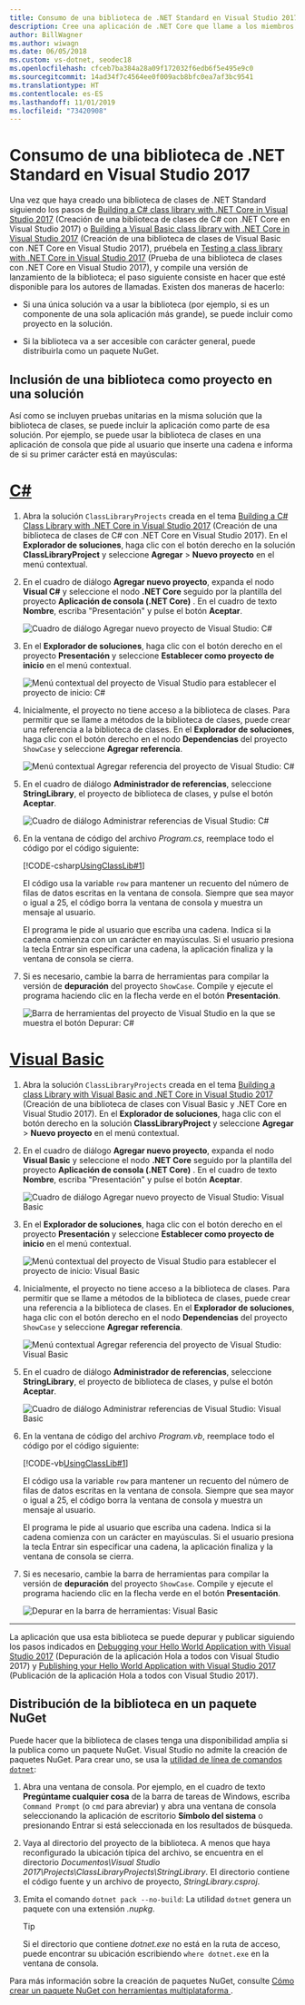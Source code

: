 ```yaml
---
title: Consumo de una biblioteca de .NET Standard en Visual Studio 2017
description: Cree una aplicación de .NET Core que llame a los miembros de otra biblioteca de clases con Visual Studio 2017.
author: BillWagner
ms.author: wiwagn
ms.date: 06/05/2018
ms.custom: vs-dotnet, seodec18
ms.openlocfilehash: cfceb7ba384a28a09f172032f6edb6f5e495e9c0
ms.sourcegitcommit: 14ad34f7c4564ee0f009acb8bfc0ea7af3bc9541
ms.translationtype: HT
ms.contentlocale: es-ES
ms.lasthandoff: 11/01/2019
ms.locfileid: "73420908"
---
```

# <a name="consume-a-net-standard-library-in-visual-studio-2017"></a>Consumo de una biblioteca de .NET Standard en Visual Studio 2017

Una vez que haya creado una biblioteca de clases de .NET Standard siguiendo los pasos de [Building a C# class library with .NET Core in Visual Studio 2017](./library-with-visual-studio.md) (Creación de una biblioteca de clases de C# con .NET Core en Visual Studio 2017) o [Building a Visual Basic class library with .NET Core in Visual Studio 2017](vb-library-with-visual-studio.md) (Creación de una biblioteca de clases de Visual Basic con .NET Core en Visual Studio 2017), pruébela en [Testing a class library with .NET Core in Visual Studio 2017](testing-library-with-visual-studio.md) (Prueba de una biblioteca de clases con .NET Core en Visual Studio 2017), y compile una versión de lanzamiento de la biblioteca; el paso siguiente consiste en hacer que esté disponible para los autores de llamadas. Existen dos maneras de hacerlo:

* Si una única solución va a usar la biblioteca (por ejemplo, si es un componente de una sola aplicación más grande), se puede incluir como proyecto en la solución.

* Si la biblioteca va a ser accesible con carácter general, puede distribuirla como un paquete NuGet.

## <a name="including-a-library-as-a-project-in-a-solution"></a>Inclusión de una biblioteca como proyecto en una solución

Así como se incluyen pruebas unitarias en la misma solución que la biblioteca de clases, se puede incluir la aplicación como parte de esa solución. Por ejemplo, se puede usar la biblioteca de clases en una aplicación de consola que pide al usuario que inserte una cadena e informa de si su primer carácter está en mayúsculas:

<!-- markdownlint-disable MD025 -->

# <a name="ctabcsharp"></a>[C#](#tab/csharp)

1. Abra la solución `ClassLibraryProjects` creada en el tema [Building a C# Class Library with .NET Core in Visual Studio 2017](./library-with-visual-studio.md) (Creación de una biblioteca de clases de C# con .NET Core en Visual Studio 2017). En el **Explorador de soluciones**, haga clic con el botón derecho en la solución **ClassLibraryProject** y seleccione **Agregar** > **Nuevo proyecto** en el menú contextual.

1. En el cuadro de diálogo **Agregar nuevo proyecto**, expanda el nodo **Visual C#** y seleccione el nodo **.NET Core** seguido por la plantilla del proyecto **Aplicación de consola (.NET Core)** . En el cuadro de texto **Nombre**, escriba "Presentación" y pulse el botón **Aceptar**.

   ![Cuadro de diálogo Agregar nuevo proyecto de Visual Studio: C#](./media/consuming-library-with-visual-studio/add-new-project-dialog.png)

1. En el **Explorador de soluciones**, haga clic con el botón derecho en el proyecto **Presentación** y seleccione **Establecer como proyecto de inicio** en el menú contextual.

   ![Menú contextual del proyecto de Visual Studio para establecer el proyecto de inicio: C#](./media/consuming-library-with-visual-studio/set-startup-project-context-menu.png)

1. Inicialmente, el proyecto no tiene acceso a la biblioteca de clases. Para permitir que se llame a métodos de la biblioteca de clases, puede crear una referencia a la biblioteca de clases. En el **Explorador de soluciones**, haga clic con el botón derecho en el nodo **Dependencias** del proyecto `ShowCase` y seleccione **Agregar referencia**.

   ![Menú contextual Agregar referencia del proyecto de Visual Studio: C#](./media/consuming-library-with-visual-studio/add-reference-context-menu.png)

1. En el cuadro de diálogo **Administrador de referencias**, seleccione **StringLibrary**, el proyecto de biblioteca de clases, y pulse el botón **Aceptar**.

   ![Cuadro de diálogo Administrar referencias de Visual Studio: C#](./media/consuming-library-with-visual-studio/manage-project-references.png)

1. En la ventana de código del archivo *Program.cs*, reemplace todo el código por el código siguiente:

   [!CODE-csharp[UsingClassLib#1](../../../samples/snippets/csharp/getting_started/with_visual_studio_2017/showcase.cs)]

   El código usa la variable `row` para mantener un recuento del número de filas de datos escritas en la ventana de consola. Siempre que sea mayor o igual a 25, el código borra la ventana de consola y muestra un mensaje al usuario.

   El programa le pide al usuario que escriba una cadena. Indica si la cadena comienza con un carácter en mayúsculas. Si el usuario presiona la tecla Entrar sin especificar una cadena, la aplicación finaliza y la ventana de consola se cierra.

1. Si es necesario, cambie la barra de herramientas para compilar la versión de **depuración** del proyecto `ShowCase`. Compile y ejecute el programa haciendo clic en la flecha verde en el botón **Presentación**.

   ![Barra de herramientas del proyecto de Visual Studio en la que se muestra el botón Depurar: C#](./media/consuming-library-with-visual-studio/visual-studio-project-toolbar.png)

# <a name="visual-basictabvb"></a>[Visual Basic](#tab/vb)

1. Abra la solución `ClassLibraryProjects` creada en el tema [Building a class Library with Visual Basic and .NET Core in Visual Studio 2017](vb-library-with-visual-studio.md) (Creación de una biblioteca de clases con Visual Basic y .NET Core en Visual Studio 2017). En el **Explorador de soluciones**, haga clic con el botón derecho en la solución **ClassLibraryProject** y seleccione **Agregar** > **Nuevo proyecto** en el menú contextual.

1. En el cuadro de diálogo **Agregar nuevo proyecto**, expanda el nodo **Visual Basic** y seleccione el nodo **.NET Core** seguido por la plantilla del proyecto **Aplicación de consola (.NET Core)** . En el cuadro de texto **Nombre**, escriba "Presentación" y pulse el botón **Aceptar**.

   ![Cuadro de diálogo Agregar nuevo proyecto de Visual Studio: Visual Basic](./media/consuming-library-with-visual-studio/add-new-vb-project-dialog.png)

1. En el **Explorador de soluciones**, haga clic con el botón derecho en el proyecto **Presentación** y seleccione **Establecer como proyecto de inicio** en el menú contextual. 

   ![Menú contextual del proyecto de Visual Studio para establecer el proyecto de inicio: Visual Basic](./media/consuming-library-with-visual-studio/set-startup-project-context-menu.png)

1. Inicialmente, el proyecto no tiene acceso a la biblioteca de clases. Para permitir que se llame a métodos de la biblioteca de clases, puede crear una referencia a la biblioteca de clases. En el **Explorador de soluciones**, haga clic con el botón derecho en el nodo **Dependencias** del proyecto `ShowCase` y seleccione **Agregar referencia**.

   ![Menú contextual Agregar referencia del proyecto de Visual Studio: Visual Basic](./media/consuming-library-with-visual-studio/add-reference-context-menu.png)

1. En el cuadro de diálogo **Administrador de referencias**, seleccione **StringLibrary**, el proyecto de biblioteca de clases, y pulse el botón **Aceptar**.

   ![Cuadro de diálogo Administrar referencias de Visual Studio: Visual Basic](./media/consuming-library-with-visual-studio/manage-project-references.png)

1. En la ventana de código del archivo *Program.vb*, reemplace todo el código por el código siguiente:

    [!CODE-vb[UsingClassLib#1](../../../samples/snippets/core/tutorials/vb-library-with-visual-studio/showcase.vb)]

   El código usa la variable `row` para mantener un recuento del número de filas de datos escritas en la ventana de consola. Siempre que sea mayor o igual a 25, el código borra la ventana de consola y muestra un mensaje al usuario.

   El programa le pide al usuario que escriba una cadena. Indica si la cadena comienza con un carácter en mayúsculas. Si el usuario presiona la tecla Entrar sin especificar una cadena, la aplicación finaliza y la ventana de consola se cierra.

1. Si es necesario, cambie la barra de herramientas para compilar la versión de **depuración** del proyecto `ShowCase`. Compile y ejecute el programa haciendo clic en la flecha verde en el botón **Presentación**.

   ![Depurar en la barra de herramientas: Visual Basic](./media/consuming-library-with-visual-studio/visual-studio-project-toolbar.png)

---

La aplicación que usa esta biblioteca se puede depurar y publicar siguiendo los pasos indicados en [Debugging your Hello World Application with Visual Studio 2017](debugging-with-visual-studio.md) (Depuración de la aplicación Hola a todos con Visual Studio 2017) y [Publishing your Hello World Application with Visual Studio 2017](publishing-with-visual-studio.md) (Publicación de la aplicación Hola a todos con Visual Studio 2017).

## <a name="distributing-the-library-in-a-nuget-package"></a>Distribución de la biblioteca en un paquete NuGet

Puede hacer que la biblioteca de clases tenga una disponibilidad amplia si la publica como un paquete NuGet. Visual Studio no admite la creación de paquetes NuGet. Para crear uno, se usa la [utilidad de línea de comandos `dotnet`](../tools/dotnet.md):

1. Abra una ventana de consola. Por ejemplo, en el cuadro de texto **Pregúntame cualquier cosa** de la barra de tareas de Windows, escriba `Command Prompt` (o `cmd` para abreviar) y abra una ventana de consola seleccionando la aplicación de escritorio **Símbolo del sistema** o presionando Entrar si está seleccionada en los resultados de búsqueda.

1. Vaya al directorio del proyecto de la biblioteca. A menos que haya reconfigurado la ubicación típica del archivo, se encuentra en el directorio *Documentos\Visual Studio 2017\Projects\ClassLibraryProjects\StringLibrary*. El directorio contiene el código fuente y un archivo de proyecto, *StringLibrary.csproj*.

1. Emita el comando `dotnet pack --no-build`: La utilidad `dotnet` genera un paquete con una extensión *.nupkg*.

   > [!TIP]
   > Si el directorio que contiene *dotnet.exe* no está en la ruta de acceso, puede encontrar su ubicación escribiendo `where dotnet.exe` en la ventana de consola.

Para más información sobre la creación de paquetes NuGet, consulte [Cómo crear un paquete NuGet con herramientas multiplataforma ](../deploying/creating-nuget-packages.md).
